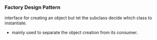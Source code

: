 ### Factory Design Pattern
interface for creating an object but let the subclass decide which class to instantiate.

- mainly used to separate the object creation from its consumer.